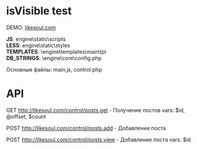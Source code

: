 # isVisible test
DEMO: <a href="http://likesoul.com">likesoul.com</a>

<b>JS</b>:  engine\static\scripts\
<b>LESS</b>:  engine\static\styles\
<b>TEMPLATES</b>: \engine\templates\main\tpl\
<b>DB_STRINGS</b>: \engine\core\config.php

Основные файлы: main.js, control.php

# API

GET http://likesoul.com/control/posts.get - Получение постов
vars: $id, @offset, $count

POST http://likesoul.com/control/posts.add - Добавление поста

POST http://likesoul.com/control/posts.view - Добавление поста
vars: $id
